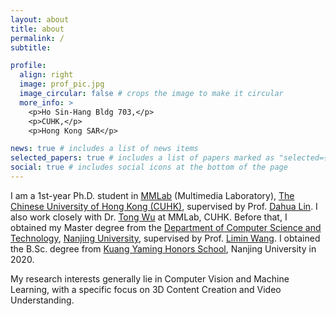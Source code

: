 ```yaml
---
layout: about
title: about
permalink: /
subtitle: 

profile:
  align: right
  image: prof_pic.jpg
  image_circular: false # crops the image to make it circular
  more_info: >
    <p>Ho Sin-Hang Bldg 703,</p>
    <p>CUHK,</p>
    <p>Hong Kong SAR</p>

news: true # includes a list of news items
selected_papers: true # includes a list of papers marked as "selected={true}"
social: true # includes social icons at the bottom of the page
---
```


I am a 1st-year Ph.D. student in [MMLab](https://mmlab.ie.cuhk.edu.hk/) (Multimedia Laboratory), [The Chinese University of Hong Kong (CUHK)](https://www.cuhk.edu.hk/english/index.html), supervised by Prof. [Dahua Lin](http://dahua.site/). I also work closely with Dr. [Tong Wu](https://wutong16.github.io/) at MMLab, CUHK. Before that, I obtained my Master degree from the [Department of Computer Science and Technology](https://cs.nju.edu.cn/main.htm), [Nanjing University](https://www.nju.edu.cn/EN/main.htm), supervised by Prof. [Limin Wang](http://wanglimin.github.io/). I obtained the B.Sc. degree from [Kuang Yaming Honors School](https://dii.nju.edu.cn/kym_en/main.htm), Nanjing University in 2020.

My research interests generally lie in Computer Vision and Machine Learning, with a specific focus on 3D Content Creation and Video Understanding.
